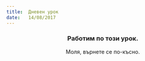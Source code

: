 ```yaml
---
title:  Дневен урок
date:   14/08/2017
---
```


### <center>Работим по този урок.</center>
<center>Моля, върнете се по-късно.</center>